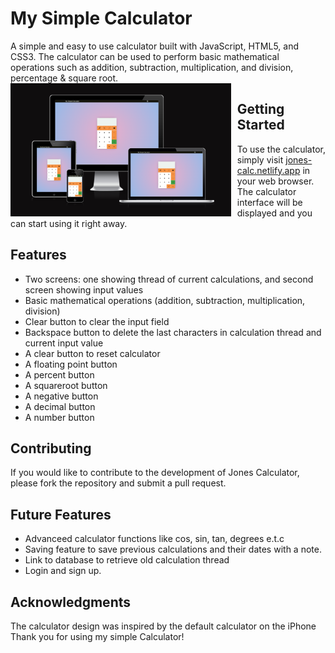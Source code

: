 # My Simple Calculator
A simple and easy to use calculator built with JavaScript, HTML5, and CSS3. The calculator can be used to perform basic mathematical operations such as addition, subtraction, multiplication, and division, percentage & square root.
<img src="/assets/images/responsive-mockup_1.png"
     alt="Markdown Monster icon"
     style="float: left; margin-right: 10px; width:70%" />
## Getting Started
To use the calculator, simply visit [jones-calc.netlify.app](https://jones-calc.netlify.app) in your web browser. The calculator interface will be displayed and you can start using it right away.


## Features
- Two screens: one showing thread of current calculations, and second screen showing input values
- Basic mathematical operations (addition, subtraction, multiplication, division)
- Clear button to clear the input field
- Backspace button to delete the last characters in calculation thread and current input value
- A clear button to reset calculator
- A floating point button
- A percent button
- A squareroot button
- A negative button
- A decimal button
- A number button
## Contributing
If you would like to contribute to the development of Jones Calculator, please fork the repository and submit a pull request.

## Future Features
- Advanceed calculator functions like cos, sin, tan, degrees e.t.c
- Saving feature to save previous calculations and their dates with a note.
- Link to database to retrieve old calculation thread
- Login and sign up.

## Acknowledgments
The calculator design was inspired by the default calculator on the iPhone
Thank you for using my simple Calculator!

